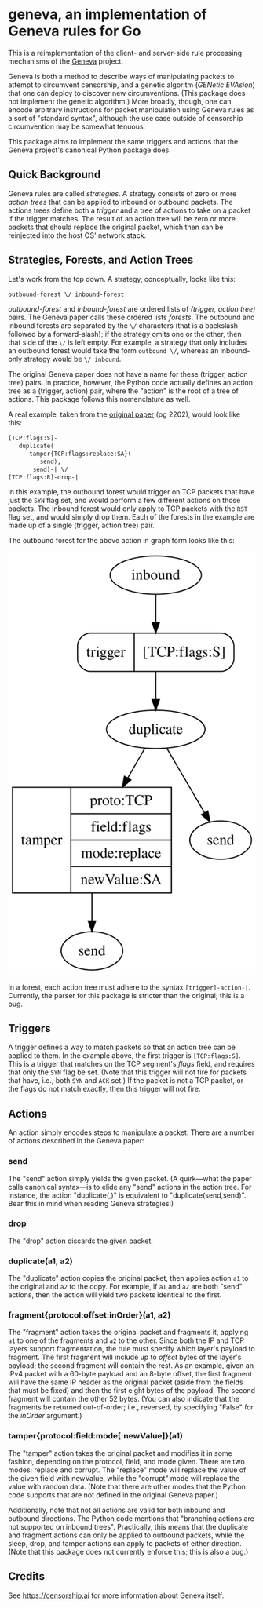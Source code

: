 # geneva, an implementation of Geneva rules for Go

This is a reimplementation of the client- and server-side rule processing mechanisms of the [Geneva][geneva] project.

Geneva is both a method to describe ways of manipulating packets to attempt to circumvent censorship, and a genetic
algoritm (_GENetic EVAsion_) that one can deploy to discover new circumventions. (This package does not implement the
genetic algorithm.) More broadly, though, one can encode arbitrary instructions for packet manipulation using Geneva
rules as a sort of "standard syntax", although the use case outside of censorship circumvention may be somewhat tenuous.

This package aims to implement the same triggers and actions that the Geneva project's canonical Python package does.

## Quick Background

Geneva rules are called _strategies_. A strategy consists of zero or more _action trees_ that can be applied to inbound
or outbound packets. The actions trees define both a _trigger_ and a tree of actions to take on a packet if the trigger
matches. The result of an action tree will be zero or more packets that should replace the original packet, which then
can be reinjected into the host OS' network stack.

## Strategies, Forests, and Action Trees

Let's work from the top down. A strategy, conceptually, looks like this:

    outbound-forest \/ inbound-forest

_outbound-forest_ and _inbound-forest_ are ordered lists of _(trigger, action tree)_ pairs. The Geneva paper calls these
ordered lists _forests_. The outbound and inbound forests are separated by the `\/` characters (that is a backslash
followed by a forward-slash); if the strategy omits one or the other, then that side of the `\/` is left empty. For
example, a strategy that only includes an outbound forest would take the form `outbound \/`, whereas an inbound-only
strategy would be `\/ inbound`.

The original Geneva paper does not have a name for these (trigger, action tree) pairs. In practice, however, the Python
code actually defines an action tree as a (trigger, action) pair, where the "action" is the root of a tree of
actions. This package follows this nomenclature as well.

A real example, taken from the [original paper][geneva-paper] (pg 2202), would look like this:

    [TCP:flags:S]-
       duplicate(
          tamper{TCP:flags:replace:SA}(
             send),
           send)-| \/
    [TCP:flags:R]-drop-|

In this example, the outbound forest would trigger on TCP packets that have just the `SYN` flag set, and would perform a
few different actions on those packets. The inbound forest would only apply to TCP packets with the `RST` flag set, and
would simply drop them. Each of the forests in the example are made up of a single (trigger, action tree) pair.

The outbound forest for the above action in graph form looks like this:

![Inbound Forest Graph](img/rule_example.svg)

In a forest, each action tree must adhere to the syntax `[trigger]-action-|`. Currently, the parser for this package is
stricter than the original; this is a bug.

## Triggers

A trigger defines a way to match packets so that an action tree can be applied to them. In the example above, the first
trigger is `[TCP:flags:S]`. This is a trigger that matches on the TCP segment's _flags_ field, and requires that only
the `SYN` flag be set. (Note that this trigger will not fire for packets that have, i.e., both `SYN` and `ACK` set.) If
the packet is not a TCP packet, or the flags do not match exactly, then this trigger will not fire.

## Actions

An action simply encodes steps to manipulate a packet. There are a number of actions described in the Geneva paper:

### send

The "send" action simply yields the given packet. (A quirk—what the paper calls canonical syntax—is to elide any "send"
actions in the action tree. For instance, the action "duplicate(,)" is equivalent to "duplicate(send,send)". Bear this
in mind when reading Geneva strategies!)

### drop

The "drop" action discards the given packet.

### duplicate(a1, a2)

The "duplicate" action copies the original packet, then applies action `a1` to the original and `a2` to the copy. For
example, if `a1` and `a2` are both "send" actions, then the action will yield two packets identical to the first.

### fragment{protocol:offset:inOrder}(a1, a2)

The "fragment" action takes the original packet and fragments it, applying `a1` to one of the fragments and `a2` to the
other. Since both the IP and TCP layers support fragmentation, the rule must specify which layer's payload to
fragment. The first fragment will include up to _offset_ bytes of the layer's payload; the second fragment will contain
the rest. As an example, given an IPv4 packet with a 60-byte payload and an 8-byte offset, the first fragment will have
the same IP header as the original packet (aside from the fields that must be fixed) and then the first eight bytes of
the payload. The second fragment will contain the other 52 bytes. (You can also indicate that the fragments be returned
out-of-order; i.e., reversed, by specifying "False" for the _inOrder_ argument.)

### tamper{protocol:field:mode[:newValue]}(a1)

The "tamper" action takes the original packet and modifies it in some fashion, depending on the protocol, field, and
mode given. There are two modes: replace and corrupt. The "replace" mode will replace the value of the given field with
newValue, while the "corrupt" mode will replace the value with random data. (Note that there are other modes that the
Python code supports that are not defined in the original Geneva paper.)

Additionally, note that not all actions are valid for both inbound and outbound directions. The Python code mentions
that "branching actions are not supported on inbound trees". Practically, this means that the duplicate and fragment
actions can only be applied to outbound packets, while the sleep, drop, and tamper actions can apply to packets of
either direction. (Note that this package does not currently enforce this; this is also a bug.)

## Credits

See https://censorship.ai for more information about Geneva itself.


[geneva]: https://censorship.ai
[geneva-paper]: https://geneva.cs.umd.edu/papers/geneva_ccs19.pdf
